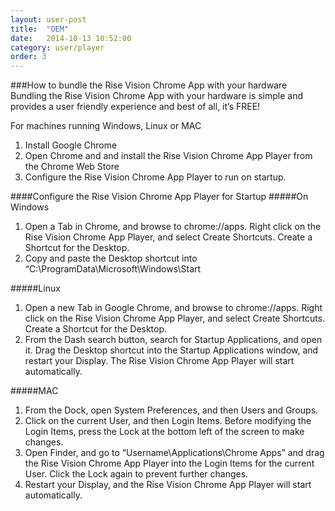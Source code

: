 ```yaml
---
layout: user-post
title:  "OEM"
date:   2014-10-13 10:52:00
category: user/player
order: 3
---
```



###How to bundle the Rise Vision Chrome App with your hardware
Bundling the Rise Vision Chrome App with your hardware is simple and provides a user friendly experience and best of all, it’s FREE!

For machines running Windows, Linux or MAC

1. Install Google Chrome
2. Open Chrome and  and install the Rise Vision Chrome App Player from the Chrome Web Store
3. Configure the Rise Vision Chrome App Player to run on startup.

####Configure the Rise Vision Chrome App Player for Startup
#####On Windows

1. Open a Tab in Chrome, and browse to chrome://apps. Right click on the Rise Vision Chrome App Player, and select Create Shortcuts. Create a Shortcut for the Desktop.
2. Copy and paste the Desktop shortcut into “C:\ProgramData\Microsoft\Windows\Start

#####Linux

1. Open a new Tab in Google Chrome, and browse to chrome://apps. Right click on the Rise Vision Chrome App Player, and select Create Shortcuts. Create a Shortcut for the Desktop.
2. From the Dash search button, search for Startup Applications, and open it. Drag the Desktop shortcut into the Startup Applications window, and restart your Display. The Rise Vision Chrome App Player will start automatically.

#####MAC

1. From the Dock, open System Preferences, and then Users and Groups.
2. Click on the current User, and then Login Items. Before modifying the Login Items, press the Lock at the bottom left of the screen to make changes.
3. Open Finder, and go to “Username\Applications\Chrome Apps” and drag the Rise Vision Chrome App Player into the Login Items for the current User. Click the Lock again to prevent further changes.
4. Restart your Display, and the Rise Vision Chrome App Player will start automatically.
